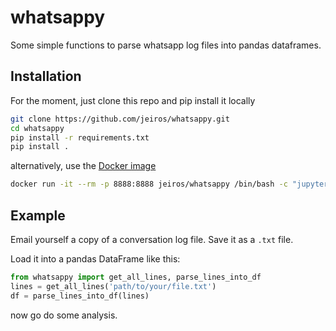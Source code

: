 # whatsappy


Some simple functions to parse whatsapp log files
into pandas dataframes.

## Installation

For the moment, just clone this repo and pip install it locally

```bash
git clone https://github.com/jeiros/whatsappy.git
cd whatsappy
pip install -r requirements.txt
pip install .
```

alternatively, use the [Docker image](https://hub.docker.com/r/jeiros/whatsappy)

```bash
docker run -it --rm -p 8888:8888 jeiros/whatsappy /bin/bash -c "jupyter notebook --ip="*" --port=8888 --no-browser --allow-root"
```



## Example
Email yourself a copy of a conversation log file. Save it as a `.txt` file.

Load it into a pandas DataFrame like this:

```python
from whatsappy import get_all_lines, parse_lines_into_df
lines = get_all_lines('path/to/your/file.txt')
df = parse_lines_into_df(lines)
```

now go do some analysis.